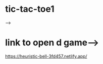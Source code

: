 # tic-tac-toe1
--><h1>link to open d game--></h1>
<a>https://heuristic-bell-3fd457.netlify.app/</a>
